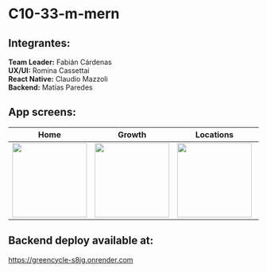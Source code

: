 # C10-33-m-mern

## Integrantes: 

**Team Leader:** Fabián Cárdenas  
**UX/UI:** Romina Cassettai  
**React Native:** Claudio Mazzoli  
**Backend:** Matías Paredes

## App screens:

| Home | Growth | Locations | Swap | FAQs | News |
| --- | --- | --- | --- | --- | --- |
| <img src="https://drive.google.com/uc?export=view&id=1dLGRZzkrZJ9LpM5EVb7vt1wggqaaz9bH" width="150"  > | <img src="https://drive.google.com/uc?export=view&id=1pdtSxT6vSfyxjNA68oEANGwn25qga6Ji" width="150"  > | <img src="https://drive.google.com/uc?export=view&id=1pXmgM9a7dMYehM91Hzbs7U6JdfUWbBIP" width="150"  > | <img src="https://drive.google.com/uc?export=view&id=1WvkCUmPcezzrbKib6gc77L3Ld9D4QMdv" width="150"  > | <img src="https://drive.google.com/uc?export=view&id=1UueL1g8JAzRPJiFucZsKFmbWT7ZnEl9C" width="150"  > | <img src="https://drive.google.com/uc?export=view&id=1EfA8c-g9BAh0g3DRoYhl1rknom-hgxXb" width="150"  >
  
      
## Backend deploy available at: 
https://greencycle-s8jg.onrender.com  



